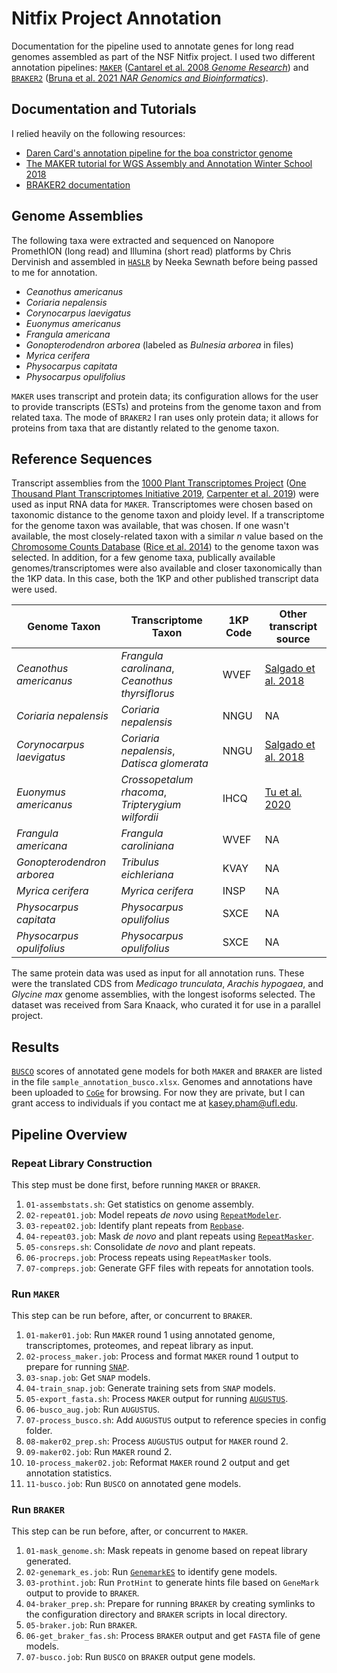 # Nitfix Project Annotation
Documentation for the pipeline used to annotate genes for long read genomes assembled as part of the NSF Nitfix project. I used two different annotation pipelines: [`MAKER`](http://www.yandell-lab.org/software/maker.html) ([Cantarel et al. 2008 _Genome Research_](https://doi.org/10.1101/gr.6743907)) and [`BRAKER2`](https://github.com/Gaius-Augustus/BRAKER) ([Bruna et al. 2021 _NAR Genomics and Bioinformatics_](https://doi.org/10.1093/nargab/lqaa108)).

## Documentation and Tutorials
I relied heavily on the following resources:
* [Daren Card's annotation pipeline for the boa constrictor genome](https://gist.github.com/darencard/bb1001ac1532dd4225b030cf0cd61ce2)
* [The MAKER tutorial for WGS Assembly and Annotation Winter School 2018](http://weatherby.genetics.utah.edu/MAKER/wiki/index.php/MAKER_Tutorial_for_WGS_Assembly_and_Annotation_Winter_School_2018)
* [BRAKER2 documentation](https://github.com/Gaius-Augustus/BRAKER#running-braker)

## Genome Assemblies
The following taxa were extracted and sequenced on Nanopore PromethION (long read) and Illumina (short read) platforms by Chris Dervinish and assembled in [`HASLR`](https://github.com/vpc-ccg/haslr) by Neeka Sewnath before being passed to me for annotation.
* _Ceanothus americanus_
* _Coriaria nepalensis_
* _Corynocarpus laevigatus_
* _Euonymus americanus_
* _Frangula americana_
* _Gonopterodendron arborea_ (labeled as _Bulnesia arborea_ in files)
* _Myrica cerifera_
* _Physocarpus capitata_
* _Physocarpus opulifolius_

`MAKER` uses transcript and protein data; its configuration allows for the user to provide transcripts (ESTs) and proteins from the genome taxon and from related taxa. The mode of `BRAKER2` I ran uses only protein data; it allows for proteins from taxa that are distantly related to the genome taxon.

## Reference Sequences
Transcript assemblies from the [1000 Plant Transcriptomes Project](https://db.cngb.org/datamart/plant/DATApla4/) ([One Thousand Plant Transcriptomes Initiative 2019](https://doi.org/10.1038/s41586-019-1693-2), [Carpenter et al. 2019](https://doi.org/10.1093/gigascience/giz126)) were used as input RNA data for `MAKER`. Transcriptomes were chosen based on taxonomic distance to the genome taxon and ploidy level. If a transcriptome for the genome taxon was available, that was chosen. If one wasn't available, the most closely-related taxon with a similar _n_ value based on the [Chromosome Counts Database](http://ccdb.tau.ac.il/) ([Rice et al. 2014](https://doi.org/10.1111/nph.13191)) to the genome taxon was selected. In addition, for a few genome taxa, publically available genomes/transcriptomes were also available and closer taxonomically than the 1KP data. In this case, both the 1KP and other published transcript data were used.

| Genome Taxon               | Transcriptome Taxon               | 1KP Code | Other transcript source                 |
| -------------------------- | --------------------------------- | -------- | --------------------------------------- |
| _Ceanothus americanus_ | _Frangula carolinana_, _Ceanothus thyrsiflorus_ | WVEF | [Salgado et al. 2018](https://doi.org/10.3389/fpls.2018.01629) |
| _Coriaria nepalensis_      | _Coriaria nepalensis_             | NNGU     | NA                                      |
| _Corynocarpus laevigatus_ | _Coriaria nepalensis_, _Datisca glomerata_ | NNGU | [Salgado et al. 2018](https://doi.org/10.3389/fpls.2018.01629) |
| _Euonymus americanus_ | _Crossopetalum rhacoma_, _Tripterygium  wilfordii_ | IHCQ | [Tu et al. 2020](https://doi.org/10.1038/s41467-020-14776-1) |
| _Frangula americana_       | _Frangula caroliniana_            | WVEF      | NA                                    |
| _Gonopterodendron arborea_ | _Tribulus eichleriana_            | KVAY      | NA                                    |
| _Myrica cerifera_          | _Myrica cerifera_                 | INSP      | NA                                    |
| _Physocarpus capitata_     | _Physocarpus opulifolius_         | SXCE      | NA                                    |
| _Physocarpus opulifolius_  | _Physocarpus opulifolius_         | SXCE      | NA                                    |

The same protein data was used as input for all annotation runs. These were the translated CDS from _Medicago trunculata_, _Arachis hypogaea_, and _Glycine max_ genome assemblies, with the longest isoforms selected. The dataset was received from Sara Knaack, who curated it for use in a parallel project. 

## Results
[`BUSCO`](https://busco-archive.ezlab.org/v3/) scores of annotated gene models for both `MAKER` and `BRAKER` are listed in the file `sample_annotation_busco.xlsx`. Genomes and annotations have been uploaded to [`CoGe`](https://genomevolution.org/coge/) for browsing. For now they are private, but I can grant access to individuals if you contact me at kasey.pham@ufl.edu.

## Pipeline Overview

### Repeat Library Construction
This step must be done first, before running `MAKER` or `BRAKER`.

1. `01-assembstats.sh`: Get statistics on genome assembly.
2. `02-repeat01.job`: Model repeats _de novo_ using [`RepeatModeler`](http://www.repeatmasker.org/RepeatModeler/).
3. `03-repeat02.job`: Identify plant repeats from [`Repbase`](https://www.girinst.org/repbase/).
4. `04-repeat03.job`: Mask _de novo_ and plant repeats using [`RepeatMasker`](http://repeatmasker.org/).
5. `05-consreps.sh`: Consolidate _de novo_ and plant repeats.
6. `06-procreps.job`: Process repeats using `RepeatMasker` tools.
7. `07-compreps.job`: Generate GFF files with repeats for annotation tools.

### Run `MAKER`
This step can be run before, after, or concurrent to `BRAKER`.

1. `01-maker01.job`: Run `MAKER` round 1 using annotated genome, transcriptomes, proteomes, and repeat library as input.
2. `02-process_maker.job`: Process and format `MAKER` round 1 output to prepare for running [`SNAP`](https://github.com/KorfLab/SNAP).
3. `03-snap.job`: Get `SNAP` models.
4. `04-train_snap.job`: Generate training sets from `SNAP` models.
5. `05-export_fasta.sh`: Process `MAKER` output for running [`AUGUSTUS`](https://github.com/Gaius-Augustus/Augustus).
6. `06-busco_aug.job`: Run `AUGUSTUS`.
7. `07-process_busco.sh`: Add `AUGUSTUS` output to reference species in config folder.
8. `08-maker02_prep.sh`: Process `AUGUSTUS` output for `MAKER` round 2.
9. `09-maker02.job`: Run `MAKER` round 2.
10. `10-process_maker02.job`: Reformat `MAKER` round 2 output and get annotation statistics.
11. `11-busco.job`: Run `BUSCO` on annotated gene models.

### Run `BRAKER`
This step can be run before, after, or concurrent to `MAKER`.

1. `01-mask_genome.sh`: Mask repeats in genome based on repeat library generated.
2. `02-genemark_es.job`: Run [`GenemarkES`](http://exon.gatech.edu/GeneMark/) to identify gene models.
3. `03-prothint.job`: Run `ProtHint` to generate hints file based on `GeneMark` output to provide to `BRAKER`.
4. `04-braker_prep.sh`: Prepare for running `BRAKER` by creating symlinks to the configuration directory and `BRAKER` scripts in local directory.
5. `05-braker.job`: Run `BRAKER`.
6. `06-get_braker_fas.sh`: Process `BRAKER` output and get `FASTA` file of gene models.
7. `07-busco.job`: Run `BUSCO` on `BRAKER` output gene models.
